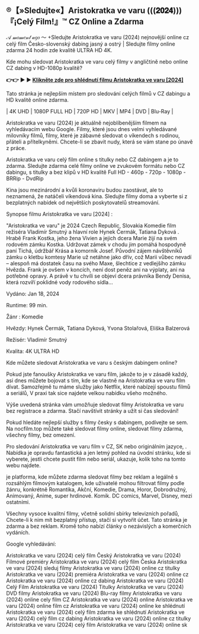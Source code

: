 ## ®【»Sledujte«】Aristokratka ve varu (((𝟐𝟎𝟐𝟒)))『¡Celý Film!』™ CZ Online a Zdarma

𝒜 𝓂𝑜𝓂𝑒𝓃𝓉 𝒶𝑔𝑜 ～ +Sledujte Aristokratka ve varu (2024) nejnovější online cz celý film Česko-slovenský dabing jasný a ostrý | Sledujte filmy online zdarma 24 hodin zde kvalitě ULTRA HD 4K.

Kde mohu sledovat Aristokratka ve varu celý filmy v angličtině nebo online CZ dabing v HD-1080p kvalitě?

**👉👉 ► ► [Klikněte zde pro shlédnutí filmu Aristokratka ve varu \[2024\]](https://nocfilm.top/cs/1160604/aristocrat-in-the-boil.html)**

Tato stránka je nejlepším místem pro sledování celých filmů v CZ dabingu a HD kvalitě online zdarma.

| 4K UHD | 1080P FULL HD | 720P HD | MKV | MP4 | DVD | Blu-Ray |

Aristokratka ve varu (2024) je aktuálně nejoblíbenějším filmem na vyhledávacím webu Google. Filmy, které jsou dnes velmi vyhledávané milovníky filmů, filmy, které je zábavné sledovat o víkendech s rodinou, přáteli a přítelkyněmi. Chcete-li se zbavit nudy, která se vám stane po únavě z práce.

Aristokratka ve varu celý film online s titulky nebo CZ dabingem a je to zdarma. Sledujte zdarma celé filmy online ve zvukovém formátu nebo CZ dabingu, s titulky a bez klipů v HD kvalitě Full HD - 460p - 720p - 1080p - BRRip - DvdRip

Kina jsou mezinárodní a kvůli koronaviru budou zaostávat, ale to neznamená, že natáčeli víkendová kina. Sledujte filmy doma a vyberte si z bezplatných nabídek od největších poskytovatelů streamování.

Synopse filmu Aristokratka ve varu [2024] :

"Aristokratka ve varu"  je 2024 Czech Republic, Slovakia Komedie film režiséra Vladimír Smutný a hlavní role Hynek Čermák, Tatiana Dyková . Hrabě Frank Kostka, jeho žena Vivien a jejich dcera Marie žijí na svém rodovém zámku Kostka. Udržovat zámek v chodu jim pomáhá hospodyně paní Tichá, údržbář Krása a komorník Josef. Původní zájem návštěvníků zámku o kletbu komtesy Marie už netáhne jako dřív, což Marii vůbec nevadí – alespoň má dostatek času na svého Maxe, šlechtice z vedlejšího zámku Hvězda. Frank je ovšem v koncích, není dost peněz ani na výplaty, ani na potřebné opravy. A právě v tu chvíli se objeví dcera právníka Bendy Denisa, která rozvíří poklidné vody rodového sídla…

Vydáno: Jan 18, 2024

Runtime: 99 min.

Žánr : Komedie

Hvězdy: Hynek Čermák, Tatiana Dyková, Yvona Stolařová, Eliška Balzerová

Režisér: Vladimír Smutný

Kvalita: 4K ULTRA HD

Kde můžete sledovat Aristokratka ve varu s českým dabingem online?

Pokud jste fanoušky Aristokratka ve varu film, jakože to je v zásadě každý, asi dnes můžete bojovat s tím, kde se vlastně na Aristokratka ve varu film dívat. Samozřejmě tu máme služby jako Netflix, které nabízejí spoustu filmů a seriálů, V praxi tak sice najdete velkou nabídku všeho možného.

Výše uvedená stránka vám umožňuje sledovat filmy Aristokratka ve varu bez registrace a zdarma. Stačí navštívit stránky a užít si čas sledování!

Pokud hledáte nejlepší služby s filmy česky s dabingem, podívejte se sem. Na nocfilm.top můžete také sledovat filmy online, sledovat filmy zdarma, všechny filmy, bez omezení.

Pro sledování Aristokratka ve varu film v CZ, SK nebo originálním jazyce, . Nabídka je opravdu fantastická a jen letmý pohled na úvodní stránku, kde si vyberete, jestli chcete pustit film nebo seriál, ukazuje, kolik toho na tomto webu najdete.

je platforma, kde můžete zdarma sledovat filmy bez reklam a legálně s rozsáhlým filmovým katalogem, kde uživatelé mohou filtrovat filmy podle žánru, konkrétně Romantika, Akční, Komedie, Drama, Horor, Dobrodružný, Animovaný, Anime, super hrdinové. Komik. DC comics, Marvel, Disney, mezi ostatními.

Všechny vysoce kvalitní filmy, včetně solidní sbírky televizních pořadů, Chcete-li k nim mít bezplatný přístup, stačí si vytvořit účet. Tato stránka je zdarma a bez reklam. Kromě toho nabízí články o nezávislých a komerčních vydáních.

Google vyhledávání:

Aristokratka ve varu (2024) celý film Český
Aristokratka ve varu (2024) Filmové premiéry
Aristokratka ve varu (2024) celý film Česka
Aristokratka ve varu (2024) sleduj filmy
Aristokratka ve varu (2024) online cz titulky
Aristokratka ve varu (2024) premiéra
Aristokratka ve varu (2024) online cz
Aristokratka ve varu (2024) online cz dabing
Aristokratka ve varu (2024) Celý Film
Aristokratka ve varu (2024) Titulky
Aristokratka ve varu (2024) DVD filmy
Aristokratka ve varu (2024) Blu-ray filmy
Aristokratka ve varu (2024) online cely film CZ
Aristokratka ve varu (2024) online
Aristokratka ve varu (2024) online film cz
Aristokratka ve varu (2024) online ke shlédnutí
Aristokratka ve varu (2024) celý film zdarma ke shlédnutí
Aristokratka ve varu (2024) celý film cz dabing
Aristokratka ve varu (2024) online cz titulky
Aristokratka ve varu (2024) celý film
Aristokratka ve varu (2024) online sk
